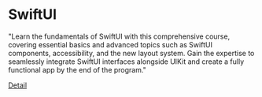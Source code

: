 # SwiftUI

"Learn the fundamentals of SwiftUI with this comprehensive course, covering essential basics and advanced topics such as SwiftUI components, accessibility, and the new layout system. Gain the expertise to seamlessly integrate SwiftUI interfaces alongside UIKit and create a fully functional app by the end of the program." 

[Detail](https://eduitfree.com/kRXO)